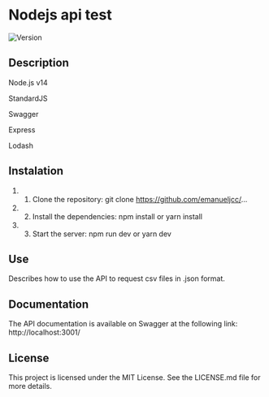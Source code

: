 # **Nodejs api test**
![Version](https://img.shields.io/badge/version-1.0.0-blue.svg)[](https://semver.org)

## **Description**

Node.js v14

StandardJS

Swagger

Express

Lodash
## **Instalation**
1. 1. Clone the repository: git clone https://github.com/emanueljcc/...
1. 2. Install the dependencies: npm install or yarn install
1. 3. Start the server: npm run dev or yarn dev
## **Use**
Describes how to use the API to request csv files in .json format.
## **Documentation**
The API documentation is available on Swagger at the following link: http://localhost:3001/
## **License**
This project is licensed under the MIT License. See the LICENSE.md file for more details.
